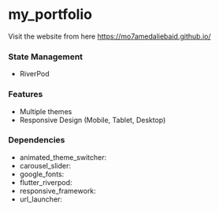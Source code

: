 # my_portfolio

Visit the website from here https://mo7amedaliebaid.github.io/

### State Management
- RiverPod

### Features
- Multiple themes
- Responsive Design (Mobile, Tablet, Desktop)

### Dependencies
- animated_theme_switcher:
- carousel_slider:
- google_fonts:
- flutter_riverpod:
- responsive_framework:
- url_launcher:

